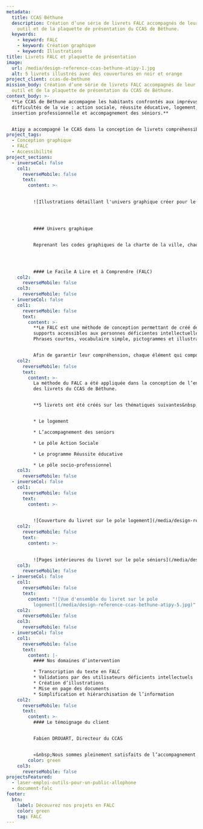 ```yaml
---
metadata:
  title: CCAS Béthune
  description: Création d’une série de livrets FALC accompagnés de leur fiche
    outil et de la plaquette de présentation du CCAS de Béthune.
  keywords:
    - keyword: FALC
    - keyword: Création graphique
    - keyword: Illustrations
title: Livrets FALC et plaquette de présentation
image:
  url: /media/design-reference-ccas-bethune-atipy-1.jpg
  alt: 5 livrets illustrés avec des couvertures en noir et orange
project_client: ccas-de-bethune
mission_body: Création d’une série de livrets FALC accompagnés de leur fiche
  outil et de la plaquette de présentation du CCAS de Béthune.
context_body: >-
  **Le CCAS de Béthune accompagne les habitants confrontés aux imprévus et
  difficultés de la vie : action sociale, réussite éducative, logement,
  insertion professionnelle et accompagnement des séniors.**


  Atipy a accompagné le CCAS dans la conception de livrets compréhensibles par le plus grand nombre, esthétiques et illustrés. Rédigés en Facile A Lire et à Comprendre, ils ont été soumis à un panel de relecteurs déficients intellectuels.
project_tags:
  - Conception graphique
  - FALC
  - Accessibilité
project_sections:
  - inverseCol: false
    col1:
      reverseMobile: false
      text:
        content: >-
          

          ![Illustrations détaillant l'univers graphique créer pour le projet](/media/design-reference-ccas-bethune-atipy-4.jpg)




          #### Univers graphique


          Reprenant les codes graphiques de la charte de la ville, chaque illustration est pensée pour être facile à comprendre par tous et toutes. Chaque élément visuel a été relu et commenté par un panel d’utilisateurs déficients intellectuels. Les remarques ont ensuite été intégrées aux éléments graphiques afin d’améliorer leur compréhension. Ainsi, les personnes non-lectrices sont aidées par les visuels.




          #### Le Facile A Lire et à Comprendre (FALC)
    col2:
      reverseMobile: false
    col3:
      reverseMobile: false
  - inverseCol: false
    col1:
      reverseMobile: false
      text:
        content: >-
          **Le FALC est une méthode de conception permettant de créé des
          supports accessibles aux personnes déficientes intellectuelles.
          Phrases courtes, vocabulaire simple, pictogrammes et illustrations.**


          Afin de garantir leur compréhension, chaque élément qui compose le support est validé par un groupe de relecteurs déficients intellectuels.
    col2:
      reverseMobile: false
      text:
        content: >-
          La méthode du FALC a été appliquée dans la conception de l’ensemble
          des livrets du CCAS de Béthune.


          **5 livrets ont été créés sur les thématiques suivantes&nbsp;:**


          * Le logement

          * L’accompagnement des seniors

          * Le pôle Action Sociale

          * Le programme Réussite éducative

          * Le pôle socio-professionnel
    col3:
      reverseMobile: false
  - inverseCol: false
    col1:
      reverseMobile: false
      text:
        content: >-
          

          ![Couverture du livret sur le pole logement](/media/design-reference-ccas-bethune-atipy-2.jpg)
    col2:
      reverseMobile: false
      text:
        content: >-
          

          ![Pages intérieures du livret sur le pole séniors](/media/design-reference-ccas-bethune-atipy-3.jpg)
    col3:
      reverseMobile: false
  - inverseCol: false
    col1:
      reverseMobile: false
      text:
        content: "![Vue d'ensemble du livret sur le pole
          logement](/media/design-reference-ccas-bethune-atipy-5.jpg)"
    col2:
      reverseMobile: false
    col3:
      reverseMobile: false
  - inverseCol: false
    col1:
      reverseMobile: false
      text:
        content: |-
          #### Nos domaines d’intervention

          * Transcription du texte en FALC
          * Validations par des utilisateurs déficients intellectuels
          * Création d’illustrations
          * Mise en page des documents
          * Simplification et hiérarchisation de l’information
    col2:
      reverseMobile: false
      text:
        content: >-
          #### Le témoignage du client


          Fabien DROUART, Directeur du CCAS


          «&nbsp;Nous sommes pleinement satisfaits de l’accompagnement réalisé par l’agence. Un travail qualitatif et des réponses rapides à nos questions et besoins.&nbsp;»
        color: green
    col3:
      reverseMobile: false
projectsFeatured:
  - laser-emploi-outils-pour-un-public-allophone
  - document-falc
footer:
  btn:
    label: Découvrez nos projets en FALC
    color: green
    tag: FALC
---
```

